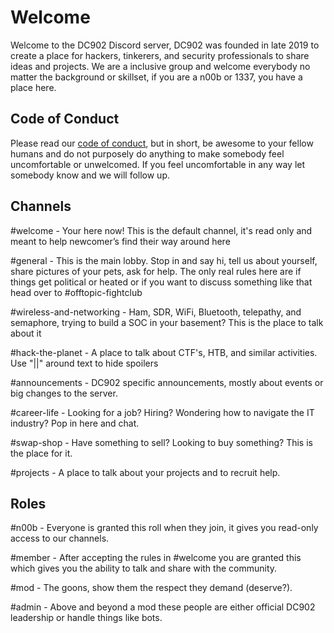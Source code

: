 # Welcome

Welcome to the DC902 Discord server, DC902 was founded in late 2019 to create a place for hackers, tinkerers, and 
security professionals to share ideas and projects. We are a inclusive group and welcome everybody no matter the 
background or skillset, if you are a n00b or 1337, you have a place here.

## Code of Conduct
Please read our [code of conduct](https://github.com/defcon902/defcon902.github.io/blob/master/CONDUCT.md), but in short, 
be awesome to your fellow humans and do not purposely do anything to make somebody feel uncomfortable or unwelcomed. 
If you feel uncomfortable in any way let somebody know and we will follow up.

## Channels

#welcome - Your here now! This is the default channel, it's read only and meant to help newcomer’s find their way around here

#general - This is the main lobby. Stop in and say hi, tell us about yourself, share pictures of your pets, ask for help. The
only real rules here are if things get political or heated or if you want to discuss something like that head over to #offtopic-fightclub

#wireless-and-networking - Ham, SDR, WiFi, Bluetooth, telepathy, and semaphore, trying to build a SOC in your basement? This is the place to talk about it

#hack-the-planet - A place to talk about CTF's, HTB, and similar activities. Use "||" around text to hide spoilers

#announcements - DC902 specific announcements, mostly about events or big changes to the server.

#career-life - Looking for a job? Hiring? Wondering how to navigate the IT industry? Pop in here and chat.

#swap-shop - Have something to sell? Looking to buy something? This is the place for it.

#projects - A place to talk about your projects and to recruit help.

## Roles

#n00b - Everyone is granted this roll when they join, it gives you read-only access to our channels. 

#member - After accepting the rules in #welcome you are granted this which gives you the ability to talk and share with the community.

#mod - The goons, show them the respect they demand (deserve?).

#admin - Above and beyond a mod these people are either official DC902 leadership or handle things like bots.

